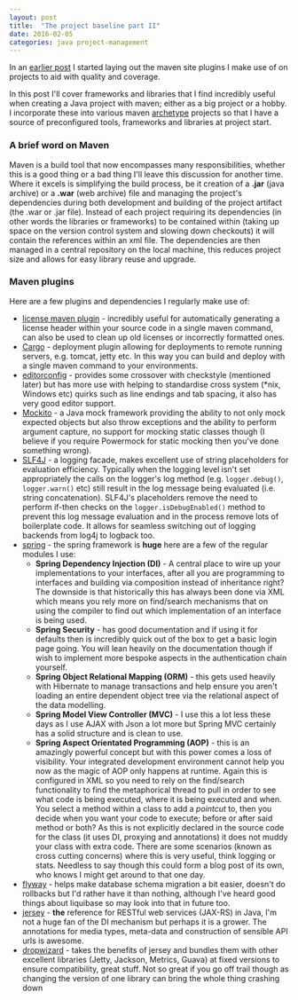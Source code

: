 ```yaml
---
layout: post
title:  "The project baseline part II"
date: 2016-02-05
categories: java project-management
---
```

In an [earlier post](../../../2015/08/15/the-project-baseline.html) I started laying out the maven site plugins I make use of on projects to aid with quality and coverage.

In this post I'll cover frameworks and libraries that I find incredibly useful when creating a Java project with maven; either as a big project or a hobby. I incorporate these into various maven [archetype][archetype] projects so that I have a source of preconfigured tools, frameworks and libraries at project start.

### A brief word on Maven
Maven is a build tool that now encompasses many responsibilities, whether this is a good thing or a bad thing I'll leave this discussion for another time.  
Where it excels is simplifying the build process, be it creation of a **.jar** (java archive) or a **.war** (web archive) file and managing the project's dependencies during both development and building of the project artifact (the .war or .jar file). Instead of each project requiring its dependencies (in other words the libraries or frameworks) to be contained within (taking up space on the version control system and slowing down checkouts) it will contain the references within an xml file. The dependencies are then managed in a central repository on the local machine, this reduces project size and allows for easy library reuse and upgrade. 

### Maven plugins
Here are a few plugins and dependencies I regularly make use of:  
* [license maven plugin][license] - incredibly useful for automatically generating a license header within your source code in a single maven command, can also be used to clean up old licenses or incorrectly formatted ones.
* [Cargo][cargo] - deployment plugin allowing for deployments to remote running servers, e.g. tomcat, jetty etc. In this way you can build and deploy with a single maven command to your environments.
* [editorconfig][editorconfig] - provides some crossover with checkstyle (mentioned later) but has more use with helping to standardise cross system (*nix, Windows etc) quirks such as line endings and tab spacing, it also has very good editor support.    
* [Mockito][mockito] - a Java mock framework providing the ability to not only mock expected objects but also throw exceptions and the ability to perform argument capture, no support for mocking static classes though (I believe if you require Powermock for static mocking then you've done something wrong).
* [SLF4J][slf4j] - a logging facade, makes excellent use of string placeholders for evaluation efficiency. Typically when the logging level isn't set appropriately the calls on the logger's log method (e.g. `logger.debug()`, `logger.warn()` etc) still result in the log message being evaluated (i.e. string concatenation). SLF4J's placeholders remove the need to perform if-then checks on the `logger.isDebugEnabled()` method to prevent this log message evaluation and in the process remove lots of boilerplate code. It allows for seamless switching out of logging backends from log4j to logback too.  
* [spring][spring] - the spring framework is **huge** here are a few of the regular modules I use:
	* **Spring Dependency Injection (DI)** - A central place to wire up your implementations to your interfaces, after all you are programming to interfaces and building via composition instead of inheritance right? The downside is that historically this has always been done via XML which means you rely more on find/search mechanisms that on using the compiler to find out which implementation of an interface is being used.
	* **Spring Security** - has good documentation and if using it for defaults then is incredibly quick out of the box to get a basic login page going. You will lean heavily on the documentation though if wish to implement more bespoke aspects in the authentication chain yourself. 
	* **Spring Object Relational Mapping (ORM)** - this gets used heavily with Hibernate to manage transactions and help ensure you aren't loading an entire dependent object tree via the relational aspect of the data modelling.  
	* **Spring Model View Controller (MVC)** - I use this a lot less these days as I use AJAX with Json a lot more but Spring MVC certainly has a solid structure and is clean to use.
	* **Spring Aspect Orientated Programming (AOP)** - this is an amazingly powerful concept but with this power comes a loss of visibility. Your integrated development environment cannot help you now as the magic of AOP only happens at runtime. Again this is configured in XML so you need to rely on the find/search functionality to find the metaphorical thread to pull in order to see what code is being executed, where it is being executed and when. You select a method within a class to add a *pointcut* to, then you decide when you want your code to execute; before or after said method or both? As this is not explicitly declared in the source code for the class (it uses DI, proxying and annotations) it does not muddy your class with extra code. There are some scenarios (known as cross cutting concerns) where this is very useful, think logging or stats. Needless to say though this could form a blog post of its own, who knows I might get around to that one day.
* [flyway][flyway] - helps make database schema migration a bit easier, doesn't do rollbacks but I'd rather have it than nothing, although I've heard good things about liquibase so may look into that in future too.
* [jersey][jersey] - **the** reference for RESTful web services (JAX-RS) in Java, I'm not a huge fan of the DI mechanism but perhaps it is a grower. The annotations for media types, meta-data and construction of sensible API urls is awesome. 
* [dropwizard][dropwizard] - takes the benefits of jersey and bundles them with other excellent libraries (Jetty, Jackson, Metrics, Guava) at fixed versions to ensure compatibility, great stuff. Not so great if you go off trail though as changing the version of one library can bring the whole thing crashing down

[archetype]:			https://maven.apache.org/guides/introduction/introduction-to-archetypes.html
[license]:				https://code.mycila.com/license-maven-plugin/
[cargo]:				https://codehaus-cargo.github.io/cargo/Maven2+plugin.html
[editorconfig]:			https://editorconfig.org/			
[mockito]:				https://site.mockito.org/
[slf4j]:				https://www.slf4j.org/
[spring]:				https://www.spring.io
[flyway]:				https://flywaydb.org/
[jersey]:				https://jersey.java.net/
[dropwizard]:			http://www.dropwizard.io/1.0.5/docs/